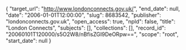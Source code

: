 {
  "target_url": "http://www.londonconnects.gov.uk/", 
  "end_date": null, 
  "date": "2006-01-01T12:00:00", 
  "slug": 8683542, 
  "publisher": "londonconnects.gov.uk", 
  "open_access": true, 
  "npld": false, 
  "title": "London Connects", 
  "subjects": [], 
  "collections": [], 
  "record_id": "20060101T120000/s5O2W8/nBfisZGI9DeORpw==", 
  "scope": "root", 
  "start_date": null
}


